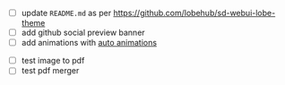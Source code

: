 <!-- Miscellaneous -->

- [ ] update `README.md` as per https://github.com/lobehub/sd-webui-lobe-theme
- [ ] add github social preview banner
- [ ] add animations with [auto animations](https://auto-animate.formkit.com/)

<!-- Tools -->

- [ ] test image to pdf
- [ ] test pdf merger
